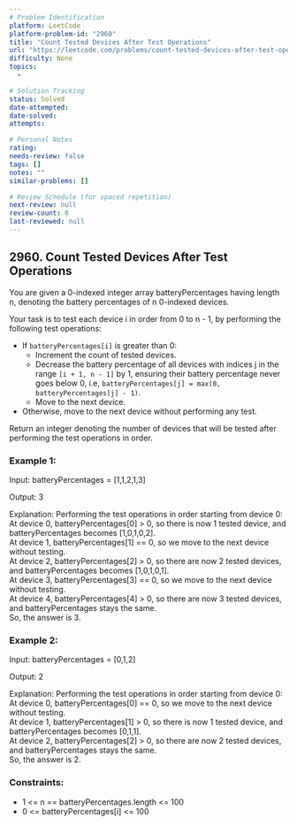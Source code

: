 ```yaml
---
# Problem Identification
platform: LeetCode
platform-problem-id: "2960"
title: "Count Tested Devices After Test Operations"
url: "https://leetcode.com/problems/count-tested-devices-after-test-operations/"
difficulty: None
topics:
  -

# Solution Tracking
status: Solved
date-attempted:
date-solved:
attempts:

# Personal Notes
rating:
needs-review: false
tags: []
notes: ""
similar-problems: []

# Review Schedule (for spaced repetition)
next-review: null
review-count: 0
last-reviewed: null
---
```


## 2960. Count Tested Devices After Test Operations

You are given a 0-indexed integer array batteryPercentages having length n, denoting the battery percentages of n 0-indexed devices.

Your task is to test each device i in order from 0 to n - 1, by performing the following test operations:

- If `batteryPercentages[i]` is greater than 0:
  - Increment the count of tested devices.
  - Decrease the battery percentage of all devices with indices j in the range `[i + 1, n - 1]` by 1, ensuring their battery percentage never goes below 0, i.e, `batteryPercentages[j] = max(0, batteryPercentages[j] - 1)`.
  - Move to the next device.
- Otherwise, move to the next device without performing any test.

Return an integer denoting the number of devices that will be tested after performing the test operations in order.

### Example 1:

Input: batteryPercentages = [1,1,2,1,3]

Output: 3

Explanation: Performing the test operations in order starting from device 0:</br>
At device 0, batteryPercentages[0] > 0, so there is now 1 tested device, and batteryPercentages becomes [1,0,1,0,2].</br>
At device 1, batteryPercentages[1] == 0, so we move to the next device without testing.</br>
At device 2, batteryPercentages[2] > 0, so there are now 2 tested devices, and batteryPercentages becomes [1,0,1,0,1].</br>
At device 3, batteryPercentages[3] == 0, so we move to the next device without testing.</br>
At device 4, batteryPercentages[4] > 0, so there are now 3 tested devices, and batteryPercentages stays the same.</br>
So, the answer is 3.

### Example 2:

Input: batteryPercentages = [0,1,2]

Output: 2

Explanation: Performing the test operations in order starting from device 0:</br>
At device 0, batteryPercentages[0] == 0, so we move to the next device without testing.</br>
At device 1, batteryPercentages[1] > 0, so there is now 1 tested device, and batteryPercentages becomes [0,1,1].</br>
At device 2, batteryPercentages[2] > 0, so there are now 2 tested devices, and batteryPercentages stays the same.</br>
So, the answer is 2.

### Constraints:

- 1 <= n == batteryPercentages.length <= 100
- 0 <= batteryPercentages[i] <= 100
